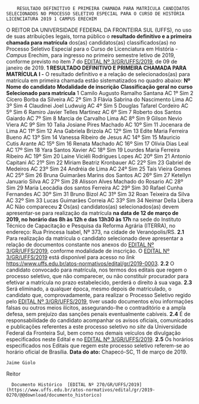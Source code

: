         RESULTADO DEFINITIVO E PRIMEIRA CHAMADA PARA MATRÍCULA CANDIDATOS SELECIONADOS NO PROCESSO SELETIVO ESPECIAL PARA O CURSO DE HISTÓRIA LICENCIATURA 2019 1 CAMPUS ERECHIM  

 O REITOR DA UNIVERSIDADE FEDERAL DA FRONTEIRA SUL (UFFS), no uso de suas atribuições legais, torna público o **resultado definitivo e a primeira chamada para matrícula**  dos(as) candidatos(as) classificados(as) no Processo Seletivo Especial para o Curso de Licenciatura em História - *Campus*  Erechim, para ingresso no primeiro semestre letivo de 2019, conforme previsto no item 7 do [EDITAL Nº 3/GR/UFFS/2019](https://www.uffs.edu.br/atos-normativos/edital/gr/2019-0003), de 09 de janeiro de 2019.  **1 RESULTADO DEFINITIVO E PRIMEIRA CHAMADA PARA MATRÍCULA** **I -**  O resultado definitivo e a relação de selecionados(as) para matrícula em primeira chamada estão sistematizados no quadro abaixo:     **Nº**    **Nome do candidato**   **Modalidade de inscrição**   **Classificação geral no curso**   **Selecionado para matrícula**     1   Camilo Augusto Ramalho Santana   AC   1º   Sim     2   Cícero Borba da Silveira   AC   2º   Sim     3   Flávia Sabrina do Nascimento Lima   AC   3º   Sim     4   Claudinei Joel Ludwuig   AC   4º   Sim     5   Douglas Tafarel Cordeiro   AC   5º   Sim     6   Ramiro Javier Telles Martinez   AC   6º   Sim     7   Roberto dos Santos Gaiardo   AC   7º   Sim     8   Marcia de Carvalho Lima   AC   8º   Sim     9   Gilson Nevio Viera   AC   9º   Sim     10   Talia Josiane Pires Machado   AC   10º   Sim     11   Jocenara de Lima   AC   11º   Sim     12   Ana Gabriela Brizola   AC   12º   Sim     13   Edite Maria Ferreira Bueno   AC   13º   Sim     14   Vanessa Ribeiro de Jesus   AC   14º   Sim     15   Mauricio Cutis Arante   AC   15º   Sim     16   Renata Machado   AC   16º   Sim     17   Olívia Dias Leal   AC   17º   Sim     18   Yara Santos Xavier   AC   18º   Sim     19   Lourdes Maria Ferreira Ribeiro   AC   19º   Sim     20   Laíne Viciéli Rodrigues Lopes   AC   20º   Sim     21   Antonio Capitani   AC   21º   Sim     22   Miriam Beatriz Kronbauer   AC   22º   Sim     23   Gabriel de Medeiros   AC   23º   Sim     24   Andréia de Lima   AC   24º   Sim     25   Taís Vieira Gomes   AC   25º   Sim     26   Bruna Guimarães Marins dos Santos   AC   26º   Sim     27   Ketellyn Januario Silva   AC   27º   Sim     28   Alisson Alves Machado do Rosario   AC   28º   Sim     29   Maria Leocádia dos santos Ferreira   AC   29º   Sim     30   Rafael Cunha Fernandes   AC   30º   Sim     31   Bruno Bizol   AC   31º   Sim     32   Roan Teixeira da Silva   AC   32º   Sim     33   Lucas Guimarães Correia   AC   33º   Sim     34   Neimar Della Libera   AC   Não compareceu       **2**  Os(as) candidatos(as) selecionados(as) devem apresentar-se para realização da matrícula  **na data de 12 de março de 2019, no horário das 8h às 12h e das 13h30 às 17h**  na sede do Instituto Técnico de Capacitação e Pesquisa da Reforma Agrária (ITERRA), no endereço: Rua Princesa Isabel, Nº 373, na cidade de Veranópolis/RS. **2.1**  Para realização da matrícula o candidato selecionado deve apresentar a relação de documentos constante nos anexos do [EDITAL Nº 3/GR/UFFS/2019](https://www.uffs.edu.br/atos-normativos/edital/gr/2019-0003), conforme modalidade de inscrição. O [EDITAL Nº 3/GR/UFFS/2019](https://www.uffs.edu.br/atos-normativos/edital/gr/2019-0003) está disponível para acesso no *link* <https://www.uffs.edu.br/atos-normativos/edital/gr/2019-0003>. **2.2**  O candidato convocado para matrícula, nos termos dos editais que regem o processo seletivo, que não comparecer, ou não constituir procurador para efetivar a matrícula no prazo estabelecido, perderá o direito à sua vaga. **2.3**  Será eliminado, a qualquer época, mesmo depois de matriculado, o candidato que, comprovadamente, para realizar o Processo Seletivo regido pelo [EDITAL Nº 3/GR/UFFS/2019](https://www.uffs.edu.br/atos-normativos/edital/gr/2019-0003), tiver usado documentos e/ou informações falsas ou outros meios ilícitos, assegurando-lhe o contraditório e a ampla defesa, sem prejuízo das sanções penais eventualmente cabíveis. **2.4**  É de responsabilidade do candidato acompanhar os avisos oficiais, comunicados e publicações referentes a este processo seletivo no *site* da Universidade Federal da Fronteira Sul, bem como nos demais veículos de divulgação especificados neste Edital e no [EDITAL Nº 3/GR/UFFS/2019](https://www.uffs.edu.br/atos-normativos/edital/gr/2019-0003). **2.5**  Os horários especificados nos Editais que regem este processo seletivo referem-se ao horário oficial de Brasília.      **Data do ato:** Chapecó-SC, 11 de março de 2019.   
 

    Jaime Giolo   
 Reitor 

      Documento Histórico  [EDITAL Nº 270/GR/UFFS/2019](https://www.uffs.edu.br/atos-normativos/edital/gr/2019-0270/@@download/documento_historico)     
      